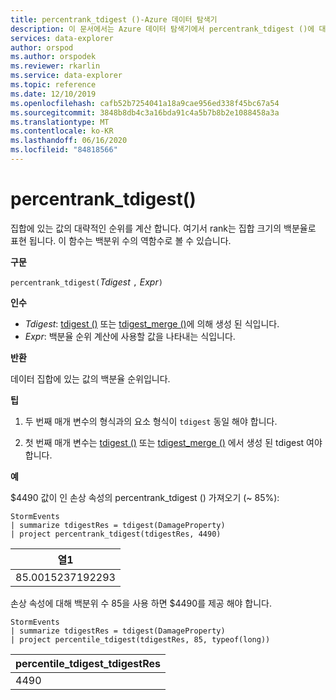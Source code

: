```yaml
---
title: percentrank_tdigest ()-Azure 데이터 탐색기
description: 이 문서에서는 Azure 데이터 탐색기에서 percentrank_tdigest ()에 대해 설명 합니다.
services: data-explorer
author: orspod
ms.author: orspodek
ms.reviewer: rkarlin
ms.service: data-explorer
ms.topic: reference
ms.date: 12/10/2019
ms.openlocfilehash: cafb52b7254041a18a9cae956ed338f45bc67a54
ms.sourcegitcommit: 3848b8db4c3a16bda91c4a5b7b8b2e1088458a3a
ms.translationtype: MT
ms.contentlocale: ko-KR
ms.lasthandoff: 06/16/2020
ms.locfileid: "84818566"
---
```

# <a name="percentrank_tdigest"></a>percentrank_tdigest()

집합에 있는 값의 대략적인 순위를 계산 합니다. 여기서 rank는 집합 크기의 백분율로 표현 됩니다.
이 함수는 백분위 수의 역함수로 볼 수 있습니다.

**구문**

`percentrank_tdigest(`*Tdigest* `,` *Expr*`)`

**인수**

* *Tdigest*: [tdigest ()](tdigest-aggfunction.md) 또는 [tdigest_merge ()](tdigest-merge-aggfunction.md)에 의해 생성 된 식입니다.
* *Expr*: 백분율 순위 계산에 사용할 값을 나타내는 식입니다.

**반환**

데이터 집합에 있는 값의 백분율 순위입니다.

**팁**

1) 두 번째 매개 변수의 형식과의 요소 형식이 `tdigest` 동일 해야 합니다.

2) 첫 번째 매개 변수는 [tdigest ()](tdigest-aggfunction.md) 또는 [tdigest_merge ()](tdigest-merge-aggfunction.md) 에서 생성 된 tdigest 여야 합니다.

**예**

$4490 값이 인 손상 속성의 percentrank_tdigest () 가져오기 (~ 85%):

<!-- csl: https://help.kusto.windows.net:443/Samples -->
```kusto
StormEvents
| summarize tdigestRes = tdigest(DamageProperty)
| project percentrank_tdigest(tdigestRes, 4490)

```

|열1|
|---|
|85.0015237192293|


손상 속성에 대해 백분위 수 85을 사용 하면 $4490를 제공 해야 합니다.

<!-- csl: https://help.kusto.windows.net:443/Samples -->
```kusto
StormEvents
| summarize tdigestRes = tdigest(DamageProperty)
| project percentile_tdigest(tdigestRes, 85, typeof(long))

```

|percentile_tdigest_tdigestRes|
|---|
|4490|
